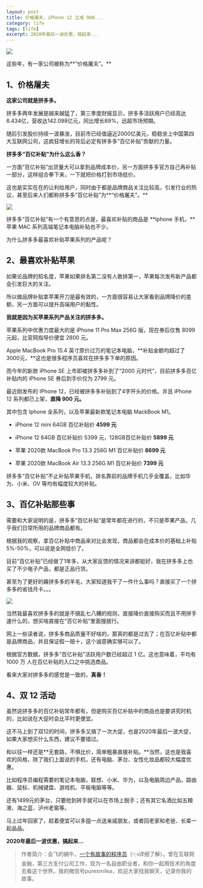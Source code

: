 ```yaml
---
layout: post
title: 价格屠夫，iPhone 12 立减 900...
category: life
tags: [life]
excerpt: 2020年最后一波优惠，搞起来...
---
```


![](http://favorites.ren/assets/images/2020/it/lijian/lijian01.jpg) 

这些年，有一家公司被称为**“价格屠夫”。**

## 1、价格屠夫

**这家公司就是拼多多。**

拼多多两年发展是越来越猛了，第三季度财报显示，拼多多活跃用户已经高达6.434亿，营收达142.098亿元，同比增长89%，远超市场预期。

随后引发股价持续一波暴涨，目前市已经值逼近2000亿美元，稳稳坐上中国第四大互联网公司，这疯狂增长的背后必定有拼多多“百亿补贴”贡献的力量。

**拼多多“百亿补贴”为什么这么香？**

一方面“百亿补贴”出货量大可以拿到品牌成本价，另一方面拼多多官方自己再补贴一部分，这样组合拳下来，一下就把价格打到市场低价。

这也是实实在在的让利给用户，同时由于都是品牌商品关注比较高，引发行业的热议，甚至后来人们都称拼多多“百亿补贴”为**“价格屠夫”。**

![](http://favorites.ren/assets/images/2020/it/lijian/lijian02.jpg) 

拼多多“百亿补贴”有一个有意思的点是，最喜欢补贴的商品是 **Iphone 手机，**苹果 MAC 系列高端笔记本电脑补贴也不少。

为什么拼多多最喜欢补贴苹果系列的产品呢？


## 2、最喜欢补贴苹果

如果论品牌的知名度，苹果如果排名第二没有人敢排第一，苹果每次发布新产品都会引发巨大的关注。

所以做品牌补贴拿苹果开刀是最有效的，一方面很容易让大家看到品牌降价的差额，另一方面可以提升高端用户的黏性。

**我就是因为买苹果系列产品关注的拼多多。**

苹果系列中优惠力度最大的是 iPhone 11 Pro Max 256G 版，现在券后仅售 8099 元起，比官网指导价便宜 2800 元。

Apple MacBook Pro 15.4 英寸原价过万的笔记本电脑，**补贴金额均超过了3000元，**这也是很多程序员喜欢在拼多多下单的原因。

而今年的新款 iPhone SE 上市即被拼多多补到了“2000 元时代”，目前拼多多百亿补贴内的 iPhone SE 券后到手价仅为 2799 元。

最近刚发布的 IPhone 12，已经被拼多多补贴到了4字开头的价格。并且 iPhone 12 系列都已上架，**直降 900 元。**

其中包含 Iphone 全系列，以及苹果最新款笔记本电脑 MackBook M1。

- iPhone 12 mini 64GB 百亿补贴价 **4599 元**

- iPhone 12 64GB 百亿补贴价 5399 元，128GB百亿补贴价 **5899 元**

- 苹果 2020款 MacBook Pro 13.3 256G M1 百亿补贴价 **8699 元**

- 苹果 2020款 MacBook Air 13.3 256G M1  百亿补贴价 **7399 元**

拼多多“百亿补贴”不止补贴苹果手机，排名靠前的品牌手机几乎全覆盖，比如华为、小米、OV 等均有幅度较大的补贴。

## 3、百亿补贴那些事

需要和大家说明的是，拼多多“百亿补贴”是常年都在进行的，不只是苹果产品，几乎我们日常所用的品牌商品都有。

根据我的观察，拿百亿补贴中商品来对比会发现，商品都会在成本价的基础上补贴 5%-50%，可以说是全网低价了。

目前“百亿补贴”已经做了1年多，从大家反馈的情况来讲都挺好，我在拼多多上也买了不少电子产品，都是正品行货。

甚至为了更好的薅拼多多的羊毛，大家知道我干了一件什么事吗？直接买了一个拼多多的省钱月卡。。。

![](http://favorites.ren/assets/images/2020/it/lijian/lijian03.jpg) 

当然我最喜欢拼多多的就是不搞乱七八糟的规则，直接降价直接购买而且不用拼手速什么的，想买啥直接在“百亿补贴”里面搜就行。

网上一些读者说，拼多多商品质量不好啥的，那真的都是过去了；在百亿补贴中都是品牌商品，并且保证假一赔十，这个诚意确实够可以了。

根据官方数据，拼多多“百亿补贴”活跃用户数已经超过 1 亿。这也意味着，平均有 1000 万 人在百亿补贴的入口之中挑选商品。

看来大家对拼多多的感觉是一致的，**真香！**

## 4、双 12 活动

虽然说拼多多的百亿补贴常年都有，但是购买百亿补贴中的商品也是要讲究时机的，比如说在大促时会比平时更便宜。

这不马上到了双12的时间，拼多多又搞了一次大促，也是2020年最后一波大促，如果大家想买什么东西，建议不要错过。

和以往一样还是**无套路，不惧比价，简单粗暴直接补贴。**当然，这也是我喜欢的风格，除了我们上面说的手机，还有电脑、茅台、女性化妆品都较大幅度优惠。

比如程序员编程需要的笔记本电脑，联想、小米、华为，以及电脑周边产品，路由器、鼠标、机械键盘、游戏机、平板电脑等等。

还有1499元的茅台，只要抢到转手就可以在市场上脱手；还有其它名酒比如五粮液、海之蓝、泸州老窖等。

马上过年回家了，趁着便宜可以多囤一点送亲戚朋友，或者回老家和老爸、长辈一起品品。

**2020年最后一波优惠，搞起来...**

>作者简介：会飞的蜗牛，[一个有故事的程序员](https://mp.weixin.qq.com/s/bPk_-DcGF_7lTDoR1pKqVg)（👈详细了解）。曾在互联网金融，第三方支付公司工作，现为一名自由职业者，和你一起用技术的角度去看这个世界。我的微信号puresmilea，欢迎大家找我聊天，记录你我的故事。